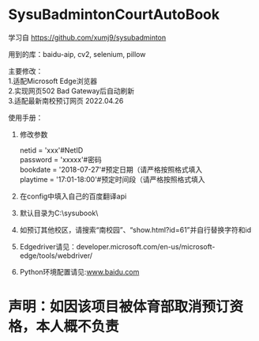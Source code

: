 # SysuBadmintonCourtAutoBook

 学习自 https://github.com/xumj9/sysubadminton 

 用到的库：baidu-aip, cv2, selenium, pillow  

 主要修改：  
  1.适配Microsoft Edge浏览器  
  2.实现网页502 Bad Gateway后自动刷新   
  3.适配最新南校预订网页 2022.04.26  

 使用手册：      
1. 修改参数   

    netid = 'xxx'#NetID  
    password = 'xxxxx'#密码  
    bookdate = '2018-07-27'#预定日期（请严格按照格式填入     
    playtime = '17:01-18:00'#预定时间段（请严格按照格式填入     
 
2. 在config中填入自己的百度翻译api    
3. 默认目录为C:\sysubook\   
4. 如预订其他校区，请搜索“南校园”、“show.html?id=61”并自行替换字符和id
5. Edgedriver请见：developer.microsoft.com/en-us/microsoft-edge/tools/webdriver/
6. Python环境配置请见:www.baidu.com

# 声明：如因该项目被体育部取消预订资格，本人概不负责
 

